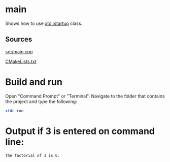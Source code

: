 # main

Shows how to use [xtd::startup](../../../../src/xtd.core/include/xtd/startup.h) class.

## Sources

[src/main.cpp](src/main.cpp)

[CMakeLists.txt](CMakeLists.txt)

# Build and run

Open "Command Prompt" or "Terminal". Navigate to the folder that contains the project and type the following:

```cmake
xtdc run
```

# Output if 3 is entered on command line:

```
The factorial of 3 is 6.
```
